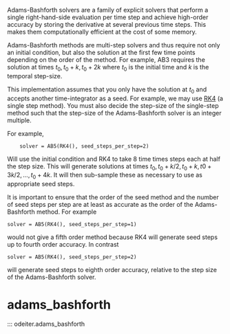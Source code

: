 Adams-Bashforth solvers are a family of explicit solvers that perform a single
right-hand-side evaluation per time step and achieve high-order accuracy by
storing the derivative at several previous time steps. This makes them
computationally efficient at the cost of some memory.

Adams-Bashforth methods are multi-step solvers and thus
require not only an initial condition, but also the solution at
the first few time points depending on the order of the method.
For example, AB3 requires the solution at times $t_0, t_0+k, t_0+2k$
where $t_0$ is the initial time and $k$ is the temporal step-size.

This implementation assumes that you only have the solution at $t_0$
and accepts another time-integrator as a seed. For example, we may use
[RK4](single_step.md) (a single step method). You must also decide the
step-size of the single-step method such that the step-size of the
Adams-Bashforth solver is an integer multiple.

For example,
```
	solver = AB5(RK4(), seed_steps_per_step=2)
```
Will use the initial condition and RK4 to take 8 time times steps
each at half the step size. This will generate solutions at times
$t_0, t_0 + k/2, t_0 + k, t0+ 3k/2, ..., t_0 + 4k$.
It will then sub-sample these as necessary to use as appropriate seed
steps.

It is important to ensure that the order of the seed method and the number
of seed steps per step are at least as accurate as the order of the
Adams-Bashforth method. For example
```
solver = AB5(RK4(), seed_steps_per_step=1)
```
would not give a fifth order method because RK4 will generate seed steps
up to fourth order accuracy. In contrast
```
solver = AB5(RK4(), seed_steps_per_step=2)
```
will generate seed steps to eighth order accuracy, relative to the
step size of the Adams-Bashforth solver.

# adams_bashforth
::: odeiter.adams_bashforth
